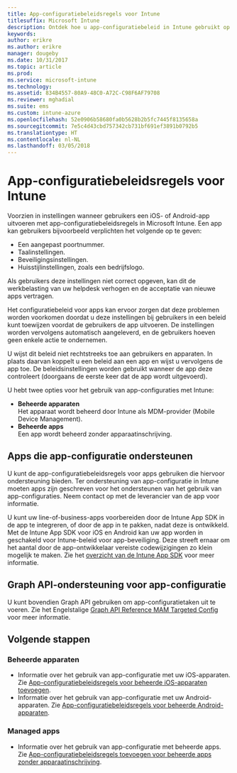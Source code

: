 ```yaml
---
title: App-configuratiebeleidsregels voor Intune
titlesuffix: Microsoft Intune
description: Ontdek hoe u app-configuratiebeleid in Intune gebruikt op een iOS- of Android-apparaat.
keywords: 
author: erikre
ms.author: erikre
manager: dougeby
ms.date: 10/31/2017
ms.topic: article
ms.prod: 
ms.service: microsoft-intune
ms.technology: 
ms.assetid: 834B4557-80A9-48C0-A72C-C98F6AF79708
ms.reviewer: mghadial
ms.suite: ems
ms.custom: intune-azure
ms.openlocfilehash: 52e0906b58680fa0b5628b2b5fc7445f8135658a
ms.sourcegitcommit: 7e5c4d43cbd757342cb731bf691ef3891b0792b5
ms.translationtype: HT
ms.contentlocale: nl-NL
ms.lasthandoff: 03/05/2018
---
```

# <a name="app-configuration-policies-for-intune"></a>App-configuratiebeleidsregels voor Intune

Voorzien in instellingen wanneer gebruikers een iOS- of Android-app uitvoeren met app-configuratiebeleidsregels in Microsoft Intune. Een app kan gebruikers bijvoorbeeld verplichten het volgende op te geven:

- Een aangepast poortnummer.
- Taalinstellingen.
- Beveiligingsinstellingen.
- Huisstijlinstellingen, zoals een bedrijfslogo.

Als gebruikers deze instellingen niet correct opgeven, kan dit de werkbelasting van uw helpdesk verhogen en de acceptatie van nieuwe apps vertragen.

Het configuratiebeleid voor apps kan ervoor zorgen dat deze problemen worden voorkomen doordat u deze instellingen bij gebruikers in een beleid kunt toewijzen voordat de gebruikers de app uitvoeren. De instellingen worden vervolgens automatisch aangeleverd, en de gebruikers hoeven geen enkele actie te ondernemen.

U wijst dit beleid niet rechtstreeks toe aan gebruikers en apparaten. In plaats daarvan koppelt u een beleid aan een app en wijst u vervolgens de app toe. De beleidsinstellingen worden gebruikt wanneer de app deze controleert (doorgaans de eerste keer dat de app wordt uitgevoerd).

U hebt twee opties voor het gebruik van app-configuraties met Intune:
 - **Beheerde apparaten**  
   Het apparaat wordt beheerd door Intune als MDM-provider (Mobile Device Management).
 - **Beheerde apps**  
   Een app wordt beheerd zonder apparaatinschrijving.

## <a name="apps-that-support-app-configuration"></a>Apps die app-configuratie ondersteunen

U kunt de app-configuratiebeleidsregels voor apps gebruiken die hiervoor ondersteuning bieden. Ter ondersteuning van app-configuratie in Intune moeten apps zijn geschreven voor het ondersteunen van het gebruik van app-configuraties. Neem contact op met de leverancier van de app voor informatie.

U kunt uw line-of-business-apps voorbereiden door de Intune App SDK in de app te integreren, of door de app in te pakken, nadat deze is ontwikkeld. Met de Intune App SDK voor iOS en Android kan uw app worden in geschakeld voor Intune-beleid voor app-beveiliging. Deze streeft ernaar om het aantal door de app-ontwikkelaar vereiste codewijzigingen zo klein mogelijk te maken. Zie het [overzicht van de Intune App SDK](app-sdk.md) voor meer informatie.

## <a name="graph-api-support-for-app-configuration"></a>Graph API-ondersteuning voor app-configuratie

U kunt bovendien Graph API gebruiken om app-configuratietaken uit te voeren. Zie het Engelstalige [Graph API Reference MAM Targeted Config](https://graph.microsoft.io/docs/api-reference/beta/api/intune_mam_targetedmanagedappconfiguration_create) voor meer informatie.

## <a name="next-steps"></a>Volgende stappen

### <a name="managed-devices"></a>Beheerde apparaten

 - Informatie over het gebruik van app-configuratie met uw iOS-apparaten.  Zie [ App-configuratiebeleidsregels voor beheerde iOS-apparaten toevoegen](app-configuration-policies-use-ios.md).
 - Informatie over het gebruik van app-configuratie met uw Android-apparaten.  Zie [ App-configuratiebeleidsregels voor beheerde Android-apparaten](app-configuration-policies-use-android.md).

### <a name="managed-apps"></a>Managed apps

 - Informatie over het gebruik van app-configuratie met beheerde apps. Zie [App-configuratiebeleidsregels toevoegen voor beheerde apps zonder apparaatinschrijving](app-configuration-policies-managed-app.md).